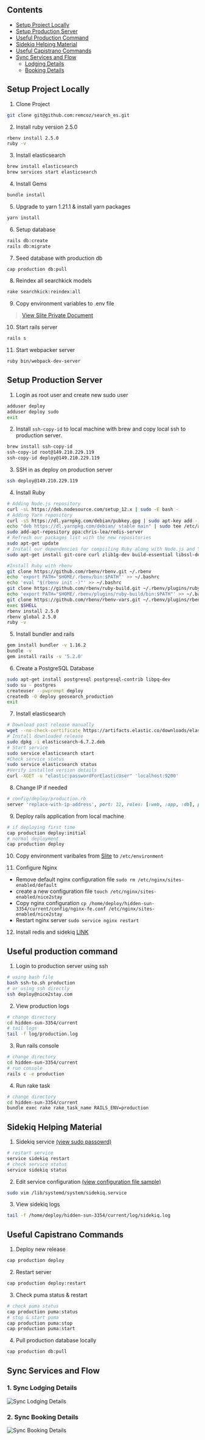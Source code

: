 ## Contents

- [Setup Project Locally](#setup-project-locally)
- [Setup Production Server](#setup-production-server)
- [Useful Production Command](#useful-production-command)
- [Sidekiq Helping Material](#sidekiq-helping-material)
- [Useful Capistrano Commands](#useful-capistrano-commands)
- [Sync Services and Flow](#sync-services-and-flow)
  - [Lodging Details](#sync-lodging-details)
  - [Booking Details](#sync-booking-details)

## Setup Project Locally
1. Clone Project
  ```sh
  git clone git@github.com:remcoz/search_es.git
  ```
2. Install ruby version 2.5.0
  ```sh
  rbenv install 2.5.0
  ruby -v
  ```
3. Install elasticsearch
  ```sh
  brew install elasticsearch
  brew services start elasticsearch
  ```
4. Install Gems
  ```sh
  bundle install
  ```
5. Upgrade to yarn 1.21.1 & install yarn packages
  ```sh
  yarn install
  ```
6. Setup database
  ```sh
  rails db:create
  rails db:migrate
  ```
7. Seed database with production db
  ```sh
  cap production db:pull
  ```
8. Reindex all searchkick models
  ```sh
  rake searchkick:reindex:all
  ```
9. Copy environment variables to .env file
  > [View Slite Private Document](https://devden.slite.com/api/s/note/Eu9YBik6wabjwTw4Caejdz/Environment-variables)
10. Start rails server
  ```sh
  rails s
  ```
11. Start webpacker server
  ```sh
  ruby bin/webpack-dev-server
  ```
## Setup Production Server
1. Login as root user and create new sudo user
  ```sh
  adduser deploy
  adduser deploy sudo
  exit
  ```
2. Install `ssh-copy-id` to local machine with brew and copy local ssh to production server.
  ```sh
  brew install ssh-copy-id
  ssh-copy-id root@149.210.229.119
  ssh-copy-id deploy@149.210.229.119
  ```
3. SSH in as deploy on production server
  ```sh
  ssh deploy@149.210.229.119
  ```
4. Install Ruby
  ```sh
  # Adding Node.js repository
  curl -sL https://deb.nodesource.com/setup_12.x | sudo -E bash -
  # Adding Yarn repository
  curl -sS https://dl.yarnpkg.com/debian/pubkey.gpg | sudo apt-key add -
  echo "deb https://dl.yarnpkg.com/debian/ stable main" | sudo tee /etc/apt/sources.list.d/yarn.list
  sudo add-apt-repository ppa:chris-lea/redis-server
  # Refresh our packages list with the new repositories
  sudo apt-get update
  # Install our dependencies for compiiling Ruby along with Node.js and Yarn
  sudo apt-get install git-core curl zlib1g-dev build-essential libssl-dev libreadline-dev libyaml-dev libsqlite3-dev sqlite3 libxml2-dev libxslt1-dev libcurl4-openssl-dev software-properties-common libffi-dev dirmngr gnupg apt-transport-https ca-certificates redis-server redis-tools nodejs yarn

  #Install Ruby with rbenv
  git clone https://github.com/rbenv/rbenv.git ~/.rbenv
  echo 'export PATH="$HOME/.rbenv/bin:$PATH"' >> ~/.bashrc
  echo 'eval "$(rbenv init -)"' >> ~/.bashrc
  git clone https://github.com/rbenv/ruby-build.git ~/.rbenv/plugins/ruby-build
  echo 'export PATH="$HOME/.rbenv/plugins/ruby-build/bin:$PATH"' >> ~/.bashrc
  git clone https://github.com/rbenv/rbenv-vars.git ~/.rbenv/plugins/rbenv-vars
  exec $SHELL
  rbenv install 2.5.0
  rbenv global 2.5.0
  ruby -v
  ```
5. Install bundler and rails
  ```sh
  gem install bundler -v 1.16.2
  bundle -v
  gem install rails -v '5.2.0'
  ```
6.  Create a PostgreSQL Database
  ```sh
  sudo apt-get install postgresql postgresql-contrib libpq-dev
  sudo su - postgres
  createuser --pwprompt deploy
  createdb -O deploy geosearch_production
  exit
  ```
7. Install elasticsearch
  ```sh
  # Download past release manually
  wget --no-check-certificate https://artifacts.elastic.co/downloads/elasticsearch/elasticsearch-6.7.2.deb
  # Install downloaded release
  sudo dpkg -i elasticsearch-6.7.2.deb
  # Start service
  sudo service elasticsearch start
  #Check service status
  sudo service elasticsearch status
  #Verify installed version details
  curl -XGET -u "elastic:passwordForElasticUser" 'localhost:9200'
  ```
8. Change IP if needed
  ```ruby
  # config/deploy/production.rb
  server 'replace-with-ip-address', port: 22, roles: [:web, :app, :db], primary: true
  ```
9. Deploy rails application from local machine
  ```sh
  # if deploying first time
  cap production deploy:initial
  # normal deployment
  cap production deploy
  ```
10. Copy environment varibales from [Slite](https://devden.slite.com/api/s/note/Eu9YBik6wabjwTw4Caejdz/Environment-variables) to `/etc/environment`

11. Configure Nginx
  - Remove default nginx configuration file
    `sudo rm /etc/nginx/sites-enabled/default`
  - create a new configuration file
    `touch /etc/nginx/sites-enabled/nice2stay`
  - Copy nginx configuration
    `cp /home/deploy/hidden-sun-3354/current/config/nginx-fe.conf /etc/nginx/sites-enabled/nice2stay`
   - Restart nginx server
     `sudo service nginx restart`
12. Install redis and sidekiq [LINK](https://thomasroest.com/2017/03/04/properly-setting-up-redis-and-sidekiq-in-production-ubuntu-16-04.html)

## Useful production command
1. Login to production server using ssh
  ```sh
  # using bash file
  bash ssh-to.sh production
  # or using ssh directly
  ssh deploy@nice2stay.com
  ```
2. View production logs
  ```sh
  # change directory
  cd hidden-sun-3354/current
  # tail logs
  tail -f log/production.log
  ```
3. Run rails console
  ```sh
  # change directory
  cd hidden-sun-3354/current
  # run console
  rails c -e production
  ```
4. Run rake task
  ```sh
  # change directory
  cd hidden-sun-3354/current
  bundle exec rake rake_task_name RAILS_ENV=production
  ```
## Sidekiq Helping Material
1. Sidekiq service [(view sudo passowrd)](https://devden.slite.com/api/s/note/BbmiM446BWXbvt2Z3V5HRY/Credentials)
  ```sh
  # restart service
  service sidekiq restart
  # check service status
  service sidekiq status
  ```
2. Edit service configuration [(view configuration file sample)](https://devden.slite.com/api/s/note/B5P6TwFBRht1TpEVuoqKcV/Sidekiq)
  ```sh
  sudo vim /lib/systemd/system/sidekiq.service
  ```
3. View sidekiq logs
  ```sh
  tail -f /home/deploy/hidden-sun-3354/current/log/sidekiq.log
  ```
## Useful Capistrano Commands
1. Deploy new release
  ```sh
  cap production deploy
  ```
2. Restart server
  ```sh
  cap production deploy:restart
  ```
3. Check puma status & restart
  ```sh
  # check puma status
  cap production puma:status
  # stop & start puma
  cap production puma:stop
  cap production puma:start
  ```
4. Pull production database locally
  ```sh
  cap production db:pull
  ```

## Sync Services and Flow

### 1. Sync Lodging Details
![Sync Lodging Details](https://storage.googleapis.com/slite-api-files-production/files/85135b3e-1d6d-4b9c-9fdb-687ccc286f5e/sync-lodging-details.png)

### 2. Sync Booking Details
![Sync Booking Details](https://storage.googleapis.com/slite-api-files-production/files/fa959682-bb34-4afd-97fd-178addfd601b/sync-booking-details.png)
